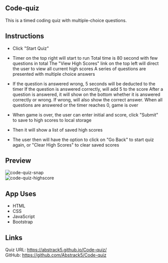 ## Code-quiz
This is a timed coding quiz with multiple-choice questions.

## Instructions
* Click "Start Quiz"

* Timer on the top right will start to run
Total time is 80 second with few questions in total
The "View High Scores" link on the top left will direct the user to view all current high scores
A series of questions are presented with multiple choice answers

* If the question is answered wrong, 5 seconds will be deducted to the timer
If the question is answered correctly, will add 5 to the score
After a question is answered, it will show on the bottom whether it is answered correctly or wrong. If wrong, will also show the correct answer.
When all questions are answered or the timer reaches 0, game is over

* When game is over, the user can enter initial and score, click "Submit" to save to high scores to local storage

* Then it will show a list of saved high scores

* The user then will have the option to click on "Go Back" to start quiz again, or "Clear High Scores" to clear saved scores

## Preview
![code-quiz-snap](https://user-images.githubusercontent.com/100798134/162691552-8b9dc30c-013b-44a5-8988-b8d83236352c.JPG) <br>
![code-quiz-highscore](https://user-images.githubusercontent.com/100798134/162691558-389ba062-34b9-4a9d-9498-14bfba4fefca.JPG)


## App Uses
* HTML
* CSS
* JavaScript
* Bootstrap

## Links
Quiz URL: https://abstrack5.github.io/Code-quiz/ <br>
GitHub: https://github.com/Abstrack5/Code-quiz
